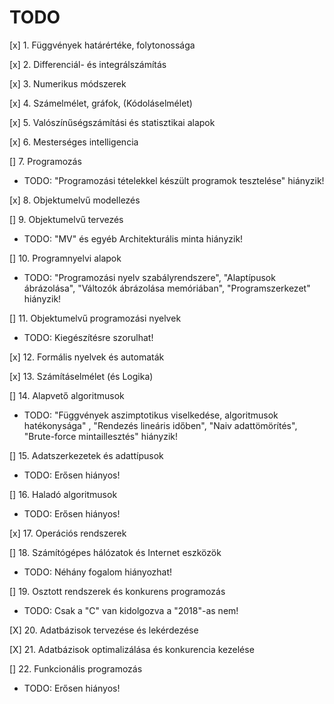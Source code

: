 # TODO

[x] 1. Függvények határértéke, folytonossága

[x] 2. Differenciál- és integrálszámítás

[x] 3. Numerikus módszerek

[x] 4. Számelmélet, gráfok, (Kódoláselmélet)

[x] 5. Valószínűségszámítási és statisztikai alapok

[x] 6. Mesterséges intelligencia

[] 7. Programozás
* TODO: "Programozási tételekkel készült programok tesztelése" hiányzik!

[x] 8. Objektumelvű modellezés

[] 9. Objektumelvű tervezés
* TODO: "MV" és egyéb Architekturális minta hiányzik!

[] 10. Programnyelvi alapok
* TODO: "Programozási nyelv szabályrendszere", "Alaptípusok ábrázolása", "Változók ábrázolása memóriában", "Programszerkezet" hiányzik!

[] 11. Objektumelvű programozási nyelvek
* TODO: Kiegészítésre szorulhat!

[x] 12. Formális nyelvek és automaták

[x] 13. Számításelmélet (és Logika)

[] 14. Alapvető algoritmusok
* TODO: "Függvények aszimptotikus viselkedése, algoritmusok hatékonysága" , "Rendezés lineáris időben", "Naiv adattömörítés", "Brute-force mintaillesztés" hiányzik!

[] 15. Adatszerkezetek és adattípusok
* TODO: Erősen hiányos!

[] 16. Haladó algoritmusok
* TODO: Erősen hiányos!

[x] 17. Operációs rendszerek

[] 18. Számítógépes hálózatok és Internet eszközök
* TODO: Néhány fogalom hiányozhat!

[] 19. Osztott rendszerek és konkurens programozás
* TODO: Csak a "C" van kidolgozva a "2018"-as nem!

[X] 20. Adatbázisok tervezése és lekérdezése

[X] 21. Adatbázisok optimalizálása és konkurencia kezelése

[] 22. Funkcionális programozás
* TODO: Erősen hiányos!
